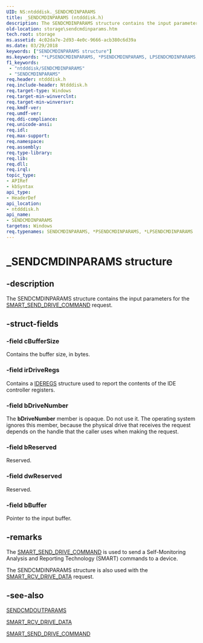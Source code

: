 ```yaml
---
UID: NS:ntdddisk._SENDCMDINPARAMS
title: _SENDCMDINPARAMS (ntdddisk.h)
description: The SENDCMDINPARAMS structure contains the input parameters for the SMART_SEND_DRIVE_COMMAND request.
old-location: storage\sendcmdinparams.htm
tech.root: storage
ms.assetid: 4c02da7e-2d93-4e0c-9666-acb380c6d39a
ms.date: 03/29/2018
keywords: ["SENDCMDINPARAMS structure"]
ms.keywords: "*LPSENDCMDINPARAMS, *PSENDCMDINPARAMS, LPSENDCMDINPARAMS, LPSENDCMDINPARAMS structure pointer [Storage Devices], PSENDCMDINPARAMS, PSENDCMDINPARAMS structure pointer [Storage Devices], SENDCMDINPARAMS, SENDCMDINPARAMS structure [Storage Devices], _SENDCMDINPARAMS, ntdddisk/LPSENDCMDINPARAMS, ntdddisk/PSENDCMDINPARAMS, ntdddisk/SENDCMDINPARAMS, storage.sendcmdinparams, structs-IDE_b80faf9d-dfcf-4eac-b0be-fb18964c4c2b.xml"
f1_keywords:
 - "ntdddisk/SENDCMDINPARAMS"
 - "SENDCMDINPARAMS"
req.header: ntdddisk.h
req.include-header: Ntdddisk.h
req.target-type: Windows
req.target-min-winverclnt: 
req.target-min-winversvr: 
req.kmdf-ver: 
req.umdf-ver: 
req.ddi-compliance: 
req.unicode-ansi: 
req.idl: 
req.max-support: 
req.namespace: 
req.assembly: 
req.type-library: 
req.lib: 
req.dll: 
req.irql: 
topic_type:
- APIRef
- kbSyntax
api_type:
- HeaderDef
api_location:
- ntdddisk.h
api_name:
- SENDCMDINPARAMS
targetos: Windows
req.typenames: SENDCMDINPARAMS, *PSENDCMDINPARAMS, *LPSENDCMDINPARAMS
---
```


# _SENDCMDINPARAMS structure


## -description


The SENDCMDINPARAMS structure contains the input parameters for the <a href="https://docs.microsoft.com/previous-versions/windows/hardware/drivers/ff566206(v=vs.85)">SMART_SEND_DRIVE_COMMAND</a> request.


## -struct-fields




### -field cBufferSize

Contains the buffer size, in bytes.


### -field irDriveRegs

Contains a <a href="https://docs.microsoft.com/windows-hardware/drivers/ddi/ntdddisk/ns-ntdddisk-_ideregs">IDEREGS</a> structure used to report the contents of the IDE controller registers.


### -field bDriveNumber

The <b>bDriveNumber</b> member is opaque. Do not use it. The operating system ignores this member, because the physical drive that receives the request depends on the handle that the caller uses when making the request.


### -field bReserved

Reserved. 


### -field dwReserved

Reserved. 


### -field bBuffer

Pointer to the input buffer. 


## -remarks



The <a href="https://docs.microsoft.com/previous-versions/windows/hardware/drivers/ff566206(v=vs.85)">SMART_SEND_DRIVE_COMMAND</a> is used to send a Self-Monitoring Analysis and Reporting Technology (SMART) commands to a device. 

The SENDCMDINPARAMS structure is also used with the <a href="https://docs.microsoft.com/previous-versions/windows/hardware/drivers/ff566204(v=vs.85)">SMART_RCV_DRIVE_DATA</a> request. 




## -see-also




<a href="https://docs.microsoft.com/windows-hardware/drivers/ddi/ntdddisk/ns-ntdddisk-_sendcmdoutparams">SENDCMDOUTPARAMS</a>



<a href="https://docs.microsoft.com/previous-versions/windows/hardware/drivers/ff566204(v=vs.85)">SMART_RCV_DRIVE_DATA</a>



<a href="https://docs.microsoft.com/previous-versions/windows/hardware/drivers/ff566206(v=vs.85)">SMART_SEND_DRIVE_COMMAND</a>
 

 

